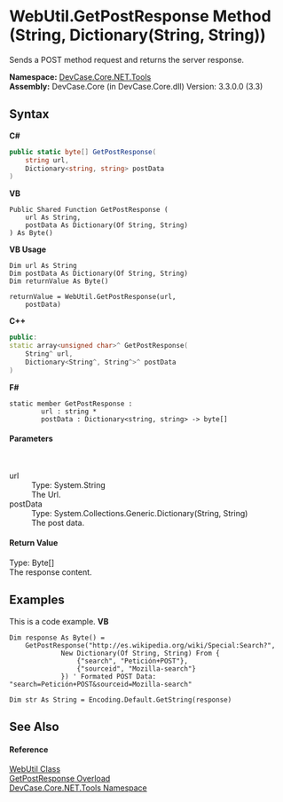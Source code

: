 # WebUtil.GetPostResponse Method (String, Dictionary(String, String))
 

Sends a POST method request and returns the server response.

**Namespace:**&nbsp;<a href="N_DevCase_Core_NET_Tools">DevCase.Core.NET.Tools</a><br />**Assembly:**&nbsp;DevCase.Core (in DevCase.Core.dll) Version: 3.3.0.0 (3.3)

## Syntax

**C#**<br />
``` C#
public static byte[] GetPostResponse(
	string url,
	Dictionary<string, string> postData
)
```

**VB**<br />
``` VB
Public Shared Function GetPostResponse ( 
	url As String,
	postData As Dictionary(Of String, String)
) As Byte()
```

**VB Usage**<br />
``` VB Usage
Dim url As String
Dim postData As Dictionary(Of String, String)
Dim returnValue As Byte()

returnValue = WebUtil.GetPostResponse(url, 
	postData)
```

**C++**<br />
``` C++
public:
static array<unsigned char>^ GetPostResponse(
	String^ url, 
	Dictionary<String^, String^>^ postData
)
```

**F#**<br />
``` F#
static member GetPostResponse : 
        url : string * 
        postData : Dictionary<string, string> -> byte[] 

```


#### Parameters
&nbsp;<dl><dt>url</dt><dd>Type: System.String<br />The Url.</dd><dt>postData</dt><dd>Type: System.Collections.Generic.Dictionary(String, String)<br />The post data.</dd></dl>

#### Return Value
Type: Byte[]<br />The response content.

## Examples
This is a code example. 
**VB**<br />
``` VB
Dim response As Byte() =
    GetPostResponse("http://es.wikipedia.org/wiki/Special:Search?",
             New Dictionary(Of String, String) From {
                 {"search", "Petición+POST"},
                 {"sourceid", "Mozilla-search"}
             }) ' Formated POST Data: "search=Petición+POST&sourceid=Mozilla-search"

Dim str As String = Encoding.Default.GetString(response)
```


## See Also


#### Reference
<a href="T_DevCase_Core_NET_Tools_WebUtil">WebUtil Class</a><br /><a href="Overload_DevCase_Core_NET_Tools_WebUtil_GetPostResponse">GetPostResponse Overload</a><br /><a href="N_DevCase_Core_NET_Tools">DevCase.Core.NET.Tools Namespace</a><br />